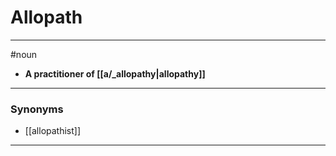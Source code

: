 # Allopath
---
#noun
- **A practitioner of [[a/_allopathy|allopathy]]**
---
### Synonyms
- [[allopathist]]
---
